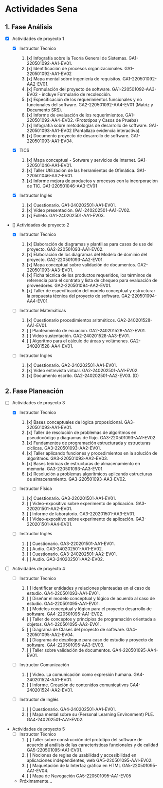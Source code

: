 # Actividades Sena

## 1. Fase Análisis

* [x] Actividades de proyecto 1

  * [x] Instructor Técnico
  
    1. [x] Infografía sobre la Teoría General de Sistemas. GA1-220501092-AA1-EV01.
    2. [x] Identificación de procesos organizacionales. GA1-220501092-AA1-EV02
    3. [x] Mapa mental sobre ingeniería de requisitos. GA1-220501092-AA2-EV01.
    4. [x] Formulación del proyecto de software. GA1-220501092-AA3-EV02 - incluye Formulario de recolección.
    5. [x] Especificación de los requerimientos funcionales y no funcionales del software. GA2-220501092-AA4-EV01 (Matriz y Documento SRS).
    6. [x] Informe de evaluación de los requerimientos. GA1-220501092-AA4-EV02. (Prototipos y Casos de Prueba)
    7. [x] Infografía sobre metodologías de desarrollo de software. GA1-220501093-AA1-EV02 (Pantallazo evidencia interactiva).
    8. [x] Documento proyecto de desarrollo de software. GA1-220501093-AA1-EV04.
    
  * [x] TICS
  
    1. [x] Mapa conceptual - Sotware y servicios de internet. GA1-220501046-AA1-EV01.
    2. [x] Taller Utilización de las herramientas de Ofimática. GA1-220501046-AA2-EV01.
    3. [x] Informe mejora de productos y procesos con la incorporación de TIC. GA1-220501046-AA3-EV01
    
  * [x] Instructor Inglés
  
    1. [x] Cuestionario. GA1-240202501-AA1-EV01.
    2. [x] Vídeo presentación. GA1-240202501-AA1-EV02.
    3. [x] Folleto. GA1-240202501-AA1-EV03.

* [] Actividades de proyecto 2

  * [x] Instructor Técnico
  
    1. [x] Elaboración de diagramas y plantillas para casos de uso del proyecto. GA2-220501093-AA1-EV02.
    2. [x] Elaboración de los diagramas del Modelo de dominio del proyecto. GA2-220501093-AA2-EV01.
    3. [x] Mapa conceptual sobre validación de documentos. GA2-220501093-AA3-EV01.
    4. [x] Ficha técnica de los productos requeridos, los términos de referencia para el contrato y lista de chequeo para evaluación de proveedores. GA2-220501094-AA2-EV01.
    5. [x] Taller de especificación del modelo conceptual y estructurar la propuesta técnica del proyecto de software. GA2-220501094-AA4-EV01.
        
  * [ ] Instructor Matemáticas
  
    1. [x] Cuestionario procedimientos aritméticos. GA2-240201528-AA1-EV01.
    2. [ ] Planteamiento de ecuación. GA2-240201528-AA2-EV01.
    3. [ ] Video sustentación. GA2-240201528-AA3-EV01.
    4. [ ] Algoritmo para el cálculo de áreas y volúmenes. GA2-240201528-AA4-EV01.
    
  * [ ] Instructor Inglés
  
    1. [x] Cuestionario. GA2-240202501-AA1-EV01.
    2. [x] Vídeo entrevista virtual. GA2-240202501-AA1-EV02.
    3. [x] Documento escrito. GA2-240202501-AA2-EV03. (D)

## 2. Fase Planeación

* [ ] Actividades de proyecto 3

  * [x] Instructor Técnico
  
    1. [x] Bases conceptuales de lógica proposicional. GA3-220501093-AA1-EV01.
    2. [x] Taller de resolución de problemas de algoritmos en pseudocódigo y diagramas de flujo. GA3-220501093-AA1-EV02.
    3. [x] Fundamentos de programación estructurada y estructuras cíclicas. GA3-220501093-AA2-EV01.
    4. [x] Taller aplicando funciones y procedimientos en la solución de algoritmos. GA3-220501093-AA2-EV03.
    5. [x] Bases teóricas de estructuras de almacenamiento en memoria. GA3-220501093-AA3-EV01.
    6. [x] Resolución a problemas algorítmicos aplicando estructuras de almacenamiento. GA3-220501093-AA3-EV02.
    
  * [ ] Instructor Física
  
    1. [x] Cuestionario. GA3-220201501-AA1-EV01.
    2. [ ] Video-expositivo sobre experimento de aplicación. GA3-220201501-AA2-EV01.
    3. [ ] Informe de laboratorio. GA3-220201501-AA3-EV01.
    4. [ ] Video-expositivo sobre experimento de aplicación. GA3-220201501-AA4-EV01.
    
  * [ ] Instructor Inglés
  
    1. [ ] Cuestionario. GA3-220201501-AA1-EV01.
    2. [ ] Audio. GA3-240202501-AA1-EV02.
    3. [ ] Cuestionario. GA3-240202501-AA2-EV01.
    4. [ ] Audio. GA3-240202501-AA2-EV02.
    
* [ ] Actividades de proyecto 4

  * [ ] Instructor Técnico
  
    1. [ ] Identificar entidades y relaciones planteadas en el caso de estudio. GA4-220501093-AA1-EV01.
    2. [ ] Diseñar el modelo conceptual y lógico de acuerdo al caso de estudio. GA4-220501095-AA1-EV01.
    3. [ ] Modelos conceptual y lógico para el proyecto desarrollo de software. GA4-220501095-AA1-EV02.
    4. [ ] Taller de conceptos y principios de programación orientada a objetos. GA4-220501095-AA2-EV01.
    5. [ ] Diagrama de Clases del proyecto de software. GA4-220501095-AA2-EV04.
    6. [ ] Diagrama de despliegue para caso de estudio y proyecto de software. GA4-220501095-AA3-EV03.
    7. [ ] Taller sobre validación de documentos. GA4-220501095-AA4-EV01.
  
  * [ ] Instructor Comunicación
  
    1. [ ] Video. La comunicación como expresión humana. GA4-240201524-AA1-EV01.
    2. [ ] Informe. Creación de contenidos comunicativos GA4-240201524-AA2-EV01.
    
  * [ ] Instructor de Inglés
    
    1. [ ] Cuestionario. GA4-240202501-AA1-EV01.
    2. [ ] Mapa mental sobre su (Personal Learning Environment) PLE. GA4-240202501-AA1-EV02.

* Actividades de proyecto 5
    * [ ] Instructor Técnico
      1. [ ] Taller sobre construcción del prototipo del software de acuerdo al análisis de las características funcionales y de calidad GA5-220501095-AA1-EV01.
      2. [ ] Nociones de reglas de usabilidad y accesibilidad en aplicaciones independientes, web GA5-220501095-AA1-EV02.
      3. [ ] Maquetación de la Interfaz gráfica en HTML GA5-220501095-AA1-EV04.
      4. [ ] Mapa de Navegación GA5-220501095-AA1-EV05
    * Próximamente...

